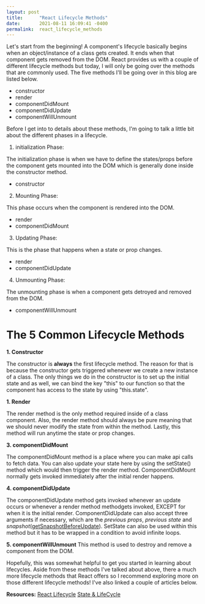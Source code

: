 ```yaml
---
layout: post
title:      "React Lifecycle Methods"
date:       2021-08-11 16:09:41 -0400
permalink:  react_lifecycle_methods
---
```



Let's start from the beginning!  A component's lifecycle basically begins when an object/instance of a class gets created. It ends when that component gets removed from the DOM. React provides us with a couple of different lifecycle methods but today, I will only be going over the methods that are commonly used. The five methods I'll be going over in this blog are listed below. 

* constructor 
* render
* componentDidMount
* componentDidUpdate
* componentWillUnmount
 
Before I get into to details about these methods, I'm going to talk a little bit about the different phases in a lifecycle. 

1. initialization Phase: 

The initialization phase is when we have to define the states/props before the component gets mounted into the DOM which is generally done inside the constructor method.
* constructor

2. Mounting Phase: 

This phase occurs when the component is rendered into the DOM.
* render
* componentDidMount

3. Updating Phase: 

This is the phase that happens when a state or prop changes.
* render
* componentDidUpdate

4. Unmounting Phase: 

The unmounting phase is when a component gets detroyed and removed from the DOM. 
* componentWillUnmount



# The 5 Common Lifecycle Methods
**1. Constructor**

The constructor is **always** the first lifecycle method. The reason for that is because the constructor gets triggered whenever we create a new instance of a class. The only things we do in the constructor is to set up the initial state and as well, we can bind the key "this" to our function so that the component has access to the state by using "this.state". 

**1. Render**

The render method is the only method required inside of a class component. Also, the render method should always be pure meaning that we should never modify the state from within the method. Lastly, this method will run anytime the state or prop changes. 

**3. componentDidMount**

The componentDidMount method is a place where you can make api calls to fetch data. You can also update your state here by using the setState() method which would then trigger the render method. ComponentDidMount normally gets invoked immediately after the initial render happens. 

**4. componentDidUpdate**

The componentDidUpdate method gets invoked whenever an update occurs or whenever a render method methodgets invoked, EXCEPT for when it is the initial render. ComponentDidUpdate can also accept three arguments if necessary, which are the *previous props*, *previous state* and *snapshot*([getSnapshotBeforeUpdate](https://reactjs.org/docs/react-component.html#getsnapshotbeforeupdate)). SetState can also be used within this method but it has to be wrapped in a condition to avoid infinite loops. 

**5. componentWillUnmount**
This method is used to destroy and remove a component from the DOM.


Hopefully, this was somewhat helpful to get you started in learning about lifecycles. Aside from these methods I've talked about above, there a much more lifecycle methods that React offers so I recommend exploring more on those different lifecycle methods! I've also linked a couple of articles below. 


**Resources:**
[React Lifecycle](https://reactjs.org/docs/react-component.html)
[State & LifeCycle](https://reactjs.org/docs/state-and-lifecycle.html)



